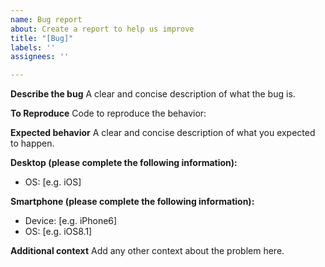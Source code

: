 ```yaml
---
name: Bug report
about: Create a report to help us improve
title: "[Bug]"
labels: ''
assignees: ''

---
```


**Describe the bug**
A clear and concise description of what the bug is.

**To Reproduce**
Code to reproduce the behavior:


**Expected behavior**
A clear and concise description of what you expected to happen.


**Desktop (please complete the following information):**
 - OS: [e.g. iOS]

**Smartphone (please complete the following information):**
 - Device: [e.g. iPhone6]
 - OS: [e.g. iOS8.1]


**Additional context**
Add any other context about the problem here.

